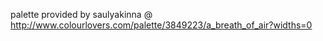 palette provided by saulyakinna @ http://www.colourlovers.com/palette/3849223/a_breath_of_air?widths=0


